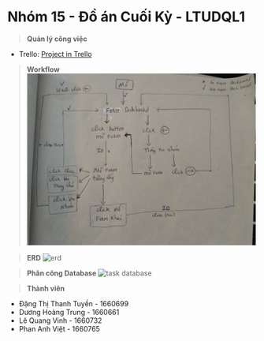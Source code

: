 Nhóm 15 - Đồ án Cuối Kỳ - LTUDQL1 
==================================

> **Quản lý công việc**
- Trello: [Project in Trello](https://trello.com/b/Bw23Zqh1/lt-udql1-nhom-15)

> **Workflow**
![workflow](workflow.jpg)

> **ERD**
![erd](QuanLyVeXe_Diagram.png)

> **Phân công Database**
![task database](phan_cong.png)


> **Thành viên**
- Đặng Thị Thanh Tuyền  - 1660699
- Dương Hoàng Trung 	- 1660661
- Lê Quang Vinh 		- 1660732
- Phan Anh Việt 		- 1660765